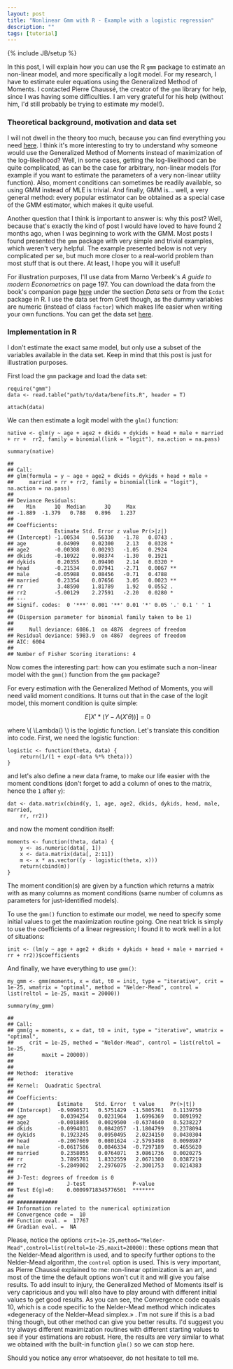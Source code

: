 ```yaml
---
layout: post
title: "Nonlinear Gmm with R - Example with a logistic regression"
description: ""
tags: [tutorial]
---
```

{% include JB/setup %}

<head>
<meta http-equiv="Content-Type" content="text/html; charset=utf-8"/>

<!-- MathJax scripts -->
<script type="text/javascript" src="https://c328740.ssl.cf1.rackcdn.com/mathjax/2.0-latest/MathJax.js?config=TeX-AMS-MML_HTMLorMML">
</script>

</head>


<body>
<p>In this post, I will explain how you can use the R <code>gmm</code> package to estimate an non-linear model, and more specifically a logit model. For my research, I have to estimate euler equations using the Generalized Method of Moments. I contacted Pierre Chaussé, the creator of the <code>gmm</code> library for help, since I was having some difficulties. I am very grateful for his help (without him, I&#39;d still probably be trying to estimate my model!).</p>

<h3>Theoretical background, motivation and data set</h3>

<p>I will not dwell in the theory too much, because you can find everything you need <a href="https://en.wikipedia.org/wiki/Generalized_method_of_moments">here</a>. I think it's more interesting to try to understand why someone would use the Generalized Method of Moments instead of maximization of the log-likelihood? Well, in some cases, getting the log-likelihood can be quite complicated, as can be the case for arbitrary, non-linear models (for example if you want to estimate the parameters of a very non-linear utility function). Also, moment conditions can sometimes be readily available, so using GMM instead of MLE is trivial. And finally, GMM is... well, a very general method: every popular estimator can be obtained as a special case of the GMM estimator, which makes it quite useful.</p>

<p>Another question that I think is important to answer is: why this post? Well, because that's exactly the kind of post I would have loved to have found 2 months ago, when I was beginning to work with the GMM. Most posts I found presented the <code>gmm</code> package with very simple and trivial examples, which weren't very helpful. The example presented below is not very complicated per se, but much more closer to a real-world problem than most stuff that is out there. At least, I hope you will it useful!</p>

<p>For illustration purposes, I&#39;ll use data from Marno Verbeek&#39;s <em>A guide to modern Econometrics</em> on page 197. You can download the data from the book&#39;s companion page <a href="http://www.econ.kuleuven.ac.be/gme/">here</a> under the section <em>Data sets</em> or from the <code>Ecdat</code> package in R. I use the data set from Gretl though, as the dummy variables are numeric (instead of class <code>factor</code>) which makes life easier when writing your own functions. You can get the data set <a href="/assets/files/benefits.R">here</a>. </p>

<h3>Implementation in R</h3>

<p>I don&#39;t estimate the exact same model, but only use a subset of the variables available in the data set. Keep in mind that this post is just for illustration purposes.</p>

<p>First load the <code>gmm</code> package and load the data set:</p>

<pre><code class="r">require(&quot;gmm&quot;)
data &lt;- read.table(&quot;path/to/data/benefits.R&quot;, header = T)

attach(data)
</code></pre>

<p>We can then estimate a logit model with the <code>glm()</code> function:</p>

<pre><code class="r">native &lt;- glm(y ~ age + age2 + dkids + dykids + head + male + married + rr +  rr2, family = binomial(link = &quot;logit&quot;), na.action = na.pass)

summary(native)
</code></pre>

<pre><code>## 
## Call:
## glm(formula = y ~ age + age2 + dkids + dykids + head + male + 
##     married + rr + rr2, family = binomial(link = &quot;logit&quot;), na.action = na.pass)
## 
## Deviance Residuals: 
##    Min      1Q  Median      3Q     Max  
## -1.889  -1.379   0.788   0.896   1.237  
## 
## Coefficients:
##             Estimate Std. Error z value Pr(&gt;|z|)   
## (Intercept) -1.00534    0.56330   -1.78   0.0743 . 
## age          0.04909    0.02300    2.13   0.0328 * 
## age2        -0.00308    0.00293   -1.05   0.2924   
## dkids       -0.10922    0.08374   -1.30   0.1921   
## dykids       0.20355    0.09490    2.14   0.0320 * 
## head        -0.21534    0.07941   -2.71   0.0067 **
## male        -0.05988    0.08456   -0.71   0.4788   
## married      0.23354    0.07656    3.05   0.0023 **
## rr           3.48590    1.81789    1.92   0.0552 . 
## rr2         -5.00129    2.27591   -2.20   0.0280 * 
## ---
## Signif. codes:  0 &#39;***&#39; 0.001 &#39;**&#39; 0.01 &#39;*&#39; 0.05 &#39;.&#39; 0.1 &#39; &#39; 1
## 
## (Dispersion parameter for binomial family taken to be 1)
## 
##     Null deviance: 6086.1  on 4876  degrees of freedom
## Residual deviance: 5983.9  on 4867  degrees of freedom
## AIC: 6004
## 
## Number of Fisher Scoring iterations: 4
</code></pre>

<p>Now comes the interesting part: how can you estimate such a non-linear model with the <code>gmm()</code> function from the <code>gmm</code> package? </p>

<p>For every estimation with the Generalized Method of Moments, you will need valid moment conditions. It turns out that in the case of the logit model, this moment condition is quite simple:</p>

$$ 
E[X' * (Y-\Lambda(X'\theta))] = 0
$$

<p>where \( \Lambda() \) is the logistic function. Let&#39;s translate this condition into code. First, we need the logistic function:</p>

<pre><code class="r">logistic &lt;- function(theta, data) {
    return(1/(1 + exp(-data %*% theta)))
}
</code></pre>

<p>and let&#39;s also define a new data frame, to make our life easier with the moment conditions (don't forget to add a column of ones to the matrix, hence the <code>1</code> after <code>y</code>):</p>

<pre><code class="r">dat &lt;- data.matrix(cbind(y, 1, age, age2, dkids, dykids, head, male, married, 
    rr, rr2))
</code></pre>

<p>and now the moment condition itself:</p>

<pre><code class="r">moments &lt;- function(theta, data) {
    y &lt;- as.numeric(data[, 1])
    x &lt;- data.matrix(data[, 2:11])
    m &lt;- x * as.vector((y - logistic(theta, x)))
    return(cbind(m))
}
</code></pre>

<p>The moment condition(s) are given by a function which returns a matrix with as many columns as moment conditions (same number of columns as parameters for just-identified models).</p>

<p>To use the <code>gmm()</code> function to estimate our model, we need to specify some initial values to get the maximization routine going. One neat trick is simply to use the coefficients of a linear regression; I found it to work well in a lot of situations:</p>

<pre><code class="r">init &lt;- (lm(y ~ age + age2 + dkids + dykids + head + male + married + rr + rr2))$coefficients
</code></pre>

<p>And finally, we have everything to use <code>gmm()</code>:</p>

<pre><code class="r">my_gmm &lt;- gmm(moments, x = dat, t0 = init, type = &quot;iterative&quot;, crit = 1e-25, wmatrix = &quot;optimal&quot;, method = &quot;Nelder-Mead&quot;, control = list(reltol = 1e-25, maxit = 20000))

summary(my_gmm)
</code></pre>

<pre><code>## 
## Call:
## gmm(g = moments, x = dat, t0 = init, type = &quot;iterative&quot;, wmatrix = &quot;optimal&quot;, 
##     crit = 1e-25, method = &quot;Nelder-Mead&quot;, control = list(reltol = 1e-25, 
##         maxit = 20000))
## 
## 
## Method:  iterative 
## 
## Kernel:  Quadratic Spectral
## 
## Coefficients:
##              Estimate    Std. Error  t value     Pr(&gt;|t|)  
## (Intercept)  -0.9090571   0.5751429  -1.5805761   0.1139750
## age           0.0394254   0.0231964   1.6996369   0.0891992
## age2         -0.0018805   0.0029500  -0.6374640   0.5238227
## dkids        -0.0994031   0.0842057  -1.1804799   0.2378094
## dykids        0.1923245   0.0950495   2.0234150   0.0430304
## head         -0.2067669   0.0801624  -2.5793498   0.0098987
## male         -0.0617586   0.0846334  -0.7297189   0.4655620
## married       0.2358055   0.0764071   3.0861736   0.0020275
## rr            3.7895781   1.8332559   2.0671300   0.0387219
## rr2          -5.2849002   2.2976075  -2.3001753   0.0214383
## 
## J-Test: degrees of freedom is 0 
##                 J-test               P-value            
## Test E(g)=0:    0.00099718345776501  *******            
## 
## #############
## Information related to the numerical optimization
## Convergence code =  10 
## Function eval. =  17767 
## Gradian eval. =  NA
</code></pre>

<p>Please, notice the options <code>crit=1e-25,method=&quot;Nelder-Mead&quot;,control=list(reltol=1e-25,maxit=20000)</code>: these options mean that the Nelder-Mead algorithm is used, and to specify further options to the Nelder-Mead algorithm, the <code>control</code> option is used. This is very important, as Pierre Chaussé explained to me: non-linear optimization is an art, and most of the time the default options won&#39;t cut it and will give you false results. To add insult to injury, the Generalized Method of Moments itself is very capricious and you will also have to play around with different initial values to get good results. As you can see, the Convergence code equals 10, which is a code specific to the Nelder-Mead method which indicates «degeneracy of the Nelder–Mead simplex.» . I'm not sure if this is a bad thing though, but other method can give you better results. I'd suggest you try always different maximization routines with different starting values to see if your estimations are robust. Here, the results are very similar to what we obtained with the built-in function <code>glm()</code> so we can stop here.</p>


<p>Should you notice any error whatsoever, do not hesitate to tell me.</p>

</body>




